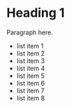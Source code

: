# Heading 1

Paragraph here. 

- list item 1
- list item 2 
- list item 3
- list item 4 
- list item 5
- list item 6
- list item 7 
- list item 8 
